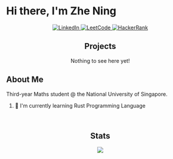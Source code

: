 <p>
    <h1>Hi there, I'm Zhe Ning</h1>
</p>

<!-- Badges -->

<!--
<a href="https://www.instagram.com/bing._.chin/">
  <img alt="Instagram" src="https://img.shields.io/badge/Instagram-E4405F?style=for-the-badge&logo=instagram&logoColor=white"/>
</a>
-->

<p align="center">
    <a href="https://www.linkedin.com/in/chinzhening">
    <img alt="LinkedIn" src="https://img.shields.io/badge/linkedin-%230A66C2?style=for-the-badge&logo=linkedin&logoColor=white"/>
    </a>
    <a href="https://leetcode.com/bingchin03/">
    <img alt="LeetCode" src="https://img.shields.io/badge/leetcode-%23e39c0e?style=for-the-badge&logo=leetcode&logoColor=white"/>
    </a>
    <a href="https://www.hackerrank.com/profile/ning_chin03">
    <img alt="HackerRank" src="https://img.shields.io/badge/hackerrank-%2300EA64?style=for-the-badge&logo=hackerrank&logoColor=white"/>
    </a>
</p>
<!--
<a href="[link]">
  <img alt="[text]" src="[img]"/>
</a>
-->

<center>
    <h2>Projects</h2>
    <p>
        Nothing to see here yet!
    </p>
</center>

<h2>About Me</h2>

<p>
    Third-year Maths student @ the National University of Singapore.
</p>

1. 👀 I'm currently learning Rust Programming Language
<br>

<center>
<h2>Stats</h2>

<p float="left">
  <a href="https://github.com/chinzhening/">
  <img align="center" src="https://github-readme-stats.vercel.app/api?username=chinzhening&show_icons=true&theme=dracula"/>
  </a>
  <!--
  <a href="https://github.com/biinnnggggg/">
  <img align="center" src="https://github-readme-stats.vercel.app/api/top-langs/?username=biinnnggggg&theme=dracula&layout=compact"/>
  </a>
  -->
</p>

</center>
